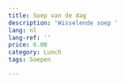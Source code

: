 ```yaml
---
title: Soep van de dag
description: 'Wisselende soep '
lang: nl
lang-ref: ''
price: 6.00
category: Lunch
tags: Soepen

---
```


